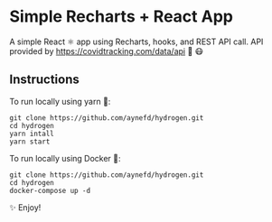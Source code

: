 # Simple Recharts + React App
A simple React ⚛ app using Recharts, hooks, and REST API call. API provided by https://covidtracking.com/data/api 🙏 😷

## Instructions 

To run locally using yarn 🧶:
```
git clone https://github.com/aynefd/hydrogen.git
cd hydrogen
yarn intall
yarn start
```
To run locally using Docker 🐳:

```
git clone https://github.com/aynefd/hydrogen.git
cd hydrogen
docker-compose up -d
```

✨ Enjoy!